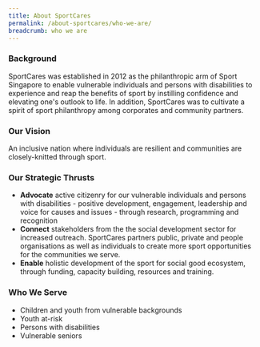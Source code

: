 ```yaml
---
title: About SportCares
permalink: /about-sportcares/who-we-are/
breadcrumb: who we are
---
```




### Background

SportCares was established in 2012 as the philanthropic arm of Sport Singapore to enable vulnerable individuals and persons with disabilities to experience and reap the benefits of sport by instilling confidence and elevating one's outlook to life.  In addition, SportCares was to cultivate a spirit of sport philanthropy among corporates and community partners. 

### Our Vision

An inclusive nation where individuals are resilient and communities are closely-knitted through sport. 

### Our Strategic Thrusts

* __Advocate__ active citizenry for our vulnerable individuals and persons with disabilities - positive development, engagement, leadership and voice for causes and issues - through research, programming and recognition
* __Connect__ stakeholders from the the social development sector for increased outreach.  SportCares partners public, private and people organisations as well as individuals to create more sport opportunities for the communities we serve. 
* __Enable__ holistic development of the sport for social good ecosystem, through funding, capacity building, resources and training. 

### Who We Serve

* Children and youth from vulnerable backgrounds
* Youth at-risk
* Persons with disabilities
* Vulnerable seniors